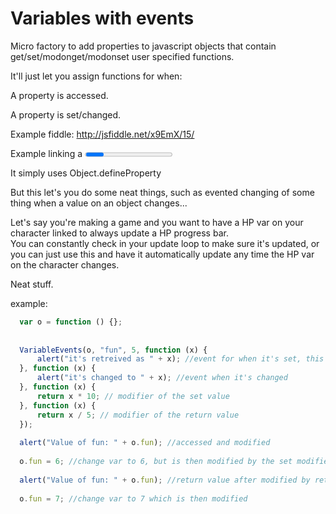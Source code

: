Variables with events
==============================

Micro factory to add properties to javascript objects that contain get/set/modonget/modonset user specified functions.

It'll just let you assign functions for when:

A property is accessed.

A property is set/changed.


Example fiddle: http://jsfiddle.net/x9EmX/15/

Example linking a <progress> element to a variable: http://jsfiddle.net/BBs7Q/

It simply uses Object.defineProperty

But this let's you do some neat things, such as evented changing of some thing when a value on an object changes...

Let's say you're making a game and you want to have a HP var on your character linked to always update a HP progress bar.  
You can constantly check in your update loop to make sure it's updated, or you can just use this and have it automatically update any time the HP var on the character changes.

Neat stuff.

example:


```javascript
  var o = function () {};
  
  
  VariableEvents(o, "fun", 5, function (x) {
      alert("it's retreived as " + x); //event for when it's set, this case the default of 5
  }, function (x) {
      alert("it's changed to " + x); //event when it's changed
  }, function (x) {
      return x * 10; // modifier of the set value
  }, function (x) {
      return x / 5; // modifier of the return value
  });
  
  alert("Value of fun: " + o.fun); //accessed and modified
  
  o.fun = 6; //change var to 6, but is then modified by the set modifier function above
  
  alert("Value of fun: " + o.fun); //return value after modified by return value modifier
  
  o.fun = 7; //change var to 7 which is then modified
```
